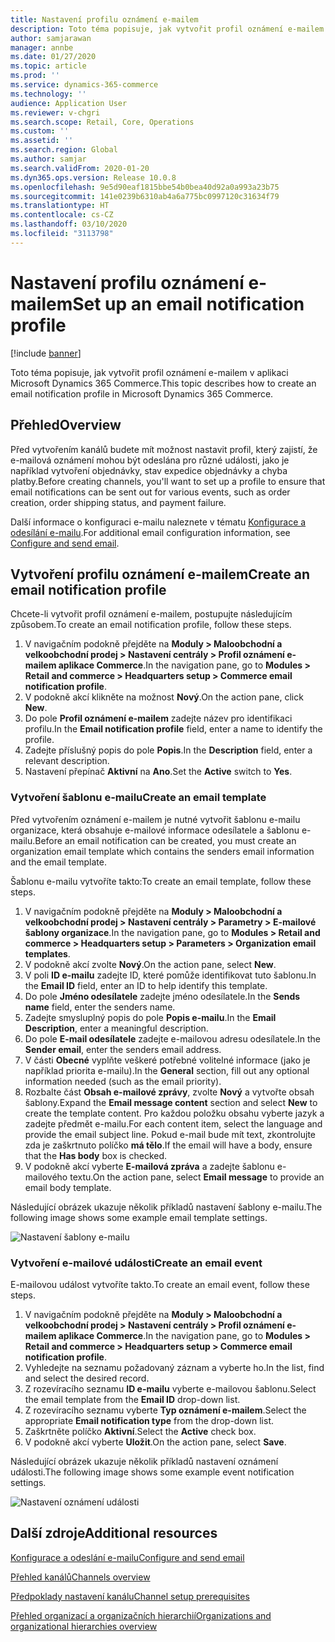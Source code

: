 ```yaml
---
title: Nastavení profilu oznámení e-mailem
description: Toto téma popisuje, jak vytvořit profil oznámení e-mailem v aplikaci Microsoft Dynamics 365 Commerce.
author: samjarawan
manager: annbe
ms.date: 01/27/2020
ms.topic: article
ms.prod: ''
ms.service: dynamics-365-commerce
ms.technology: ''
audience: Application User
ms.reviewer: v-chgri
ms.search.scope: Retail, Core, Operations
ms.custom: ''
ms.assetid: ''
ms.search.region: Global
ms.author: samjar
ms.search.validFrom: 2020-01-20
ms.dyn365.ops.version: Release 10.0.8
ms.openlocfilehash: 9e5d90eaf1815bbe54b0bea40d92a0a993a23b75
ms.sourcegitcommit: 141e0239b6310ab4a6a775bc0997120c31634f79
ms.translationtype: HT
ms.contentlocale: cs-CZ
ms.lasthandoff: 03/10/2020
ms.locfileid: "3113798"
---
```

# <a name="set-up-an-email-notification-profile"></a><span data-ttu-id="6e0fd-103">Nastavení profilu oznámení e-mailem</span><span class="sxs-lookup"><span data-stu-id="6e0fd-103">Set up an email notification profile</span></span>


[!include [banner](includes/banner.md)]

<span data-ttu-id="6e0fd-104">Toto téma popisuje, jak vytvořit profil oznámení e-mailem v aplikaci Microsoft Dynamics 365 Commerce.</span><span class="sxs-lookup"><span data-stu-id="6e0fd-104">This topic describes how to create an email notification profile in Microsoft Dynamics 365 Commerce.</span></span>

## <a name="overview"></a><span data-ttu-id="6e0fd-105">Přehled</span><span class="sxs-lookup"><span data-stu-id="6e0fd-105">Overview</span></span>

<span data-ttu-id="6e0fd-106">Před vytvořením kanálů budete mít možnost nastavit profil, který zajistí, že e-mailová oznámení mohou být odeslána pro různé události, jako je například vytvoření objednávky, stav expedice objednávky a chyba platby.</span><span class="sxs-lookup"><span data-stu-id="6e0fd-106">Before creating channels, you'll want to set up a profile to ensure that email notifications can be sent out for various events, such as order creation, order shipping status, and payment failure.</span></span>

<span data-ttu-id="6e0fd-107">Další informace o konfiguraci e-mailu naleznete v tématu [Konfigurace a odesílání e-mailu](../fin-ops-core/fin-ops/organization-administration/configure-email.md?toc=/dynamics365/commerce/toc.json).</span><span class="sxs-lookup"><span data-stu-id="6e0fd-107">For additional email configuration information, see [Configure and send email](../fin-ops-core/fin-ops/organization-administration/configure-email.md?toc=/dynamics365/commerce/toc.json).</span></span>

## <a name="create-an-email-notification-profile"></a><span data-ttu-id="6e0fd-108">Vytvoření profilu oznámení e-mailem</span><span class="sxs-lookup"><span data-stu-id="6e0fd-108">Create an email notification profile</span></span>

<span data-ttu-id="6e0fd-109">Chcete-li vytvořit profil oznámení e-mailem, postupujte následujícím způsobem.</span><span class="sxs-lookup"><span data-stu-id="6e0fd-109">To create an email notification profile, follow these steps.</span></span>

1. <span data-ttu-id="6e0fd-110">V navigačním podokně přejděte na **Moduly \> Maloobchodní a velkoobchodní prodej \> Nastavení centrály \> Profil oznámení e-mailem aplikace Commerce**.</span><span class="sxs-lookup"><span data-stu-id="6e0fd-110">In the navigation pane, go to **Modules \> Retail and commerce \> Headquarters setup \> Commerce email notification profile**.</span></span>
1. <span data-ttu-id="6e0fd-111">V podokně akcí klikněte na možnost **Nový**.</span><span class="sxs-lookup"><span data-stu-id="6e0fd-111">On the action pane, click **New**.</span></span>
1. <span data-ttu-id="6e0fd-112">Do pole **Profil oznámení e-mailem** zadejte název pro identifikaci profilu.</span><span class="sxs-lookup"><span data-stu-id="6e0fd-112">In the **Email notification profile** field, enter a name to identify the profile.</span></span>
1. <span data-ttu-id="6e0fd-113">Zadejte příslušný popis do pole **Popis**.</span><span class="sxs-lookup"><span data-stu-id="6e0fd-113">In the **Description** field, enter a relevant description.</span></span>
1. <span data-ttu-id="6e0fd-114">Nastavení přepínač **Aktivní** na **Ano**.</span><span class="sxs-lookup"><span data-stu-id="6e0fd-114">Set the **Active** switch to **Yes**.</span></span>

### <a name="create-an-email-template"></a><span data-ttu-id="6e0fd-115">Vytvoření šablonu e-mailu</span><span class="sxs-lookup"><span data-stu-id="6e0fd-115">Create an email template</span></span>

<span data-ttu-id="6e0fd-116">Před vytvořením oznámení e-mailem je nutné vytvořit šablonu e-mailu organizace, která obsahuje e-mailové informace odesílatele a šablonu e-mailu.</span><span class="sxs-lookup"><span data-stu-id="6e0fd-116">Before an email notification can be created, you must create an organization email template which contains the senders email information and the email template.</span></span>

<span data-ttu-id="6e0fd-117">Šablonu e-mailu vytvoříte takto:</span><span class="sxs-lookup"><span data-stu-id="6e0fd-117">To create an email template, follow these steps.</span></span>

1. <span data-ttu-id="6e0fd-118">V navigačním podokně přejděte na **Moduly \> Maloobchodní a velkoobchodní prodej \> Nastavení centrály \> Parametry \> E-mailové šablony organizace**.</span><span class="sxs-lookup"><span data-stu-id="6e0fd-118">In the navigation pane, go to **Modules \> Retail and commerce \> Headquarters setup \> Parameters \> Organization email templates**.</span></span>
1. <span data-ttu-id="6e0fd-119">V podokně akcí zvolte **Nový**.</span><span class="sxs-lookup"><span data-stu-id="6e0fd-119">On the action pane, select **New**.</span></span>
1. <span data-ttu-id="6e0fd-120">V poli **ID e-mailu** zadejte ID, které pomůže identifikovat tuto šablonu.</span><span class="sxs-lookup"><span data-stu-id="6e0fd-120">In the **Email ID** field, enter an ID to help identify this template.</span></span>
1. <span data-ttu-id="6e0fd-121">Do pole **Jméno odesílatele** zadejte jméno odesílatele.</span><span class="sxs-lookup"><span data-stu-id="6e0fd-121">In the **Sends name** field, enter the senders name.</span></span>
1. <span data-ttu-id="6e0fd-122">Zadejte smysluplný popis do pole **Popis e-mailu**.</span><span class="sxs-lookup"><span data-stu-id="6e0fd-122">In the **Email Description**, enter a meaningful description.</span></span>
1. <span data-ttu-id="6e0fd-123">Do pole **E-mail odesílatele** zadejte e-mailovou adresu odesílatele.</span><span class="sxs-lookup"><span data-stu-id="6e0fd-123">In the **Sender email**, enter the senders email address.</span></span>
1. <span data-ttu-id="6e0fd-124">V části **Obecné** vyplňte veškeré potřebné volitelné informace (jako je například priorita e-mailu).</span><span class="sxs-lookup"><span data-stu-id="6e0fd-124">In the **General** section, fill out any optional information needed (such as the email priority).</span></span>
1. <span data-ttu-id="6e0fd-125">Rozbalte část **Obsah e-mailové zprávy**, zvolte **Nový** a vytvořte obsah šablony.</span><span class="sxs-lookup"><span data-stu-id="6e0fd-125">Expand the **Email message content** section and select **New** to create the template content.</span></span> <span data-ttu-id="6e0fd-126">Pro každou položku obsahu vyberte jazyk a zadejte předmět e-mailu.</span><span class="sxs-lookup"><span data-stu-id="6e0fd-126">For each content item, select the language and provide the email subject line.</span></span> <span data-ttu-id="6e0fd-127">Pokud e-mail bude mít text, zkontrolujte zda je zaškrtnuto políčko **má tělo**.</span><span class="sxs-lookup"><span data-stu-id="6e0fd-127">If the email will have a body, ensure that the **Has body** box is checked.</span></span>
1. <span data-ttu-id="6e0fd-128">V podokně akcí vyberte **E-mailová zpráva** a zadejte šablonu e-mailového textu.</span><span class="sxs-lookup"><span data-stu-id="6e0fd-128">On the action pane, select **Email message** to provide an email body template.</span></span>

<span data-ttu-id="6e0fd-129">Následující obrázek ukazuje několik příkladů nastavení šablony e-mailu.</span><span class="sxs-lookup"><span data-stu-id="6e0fd-129">The following image shows some example email template settings.</span></span>

![Nastavení šablony e-mailu](media/email-template.png)

### <a name="create-an-email-event"></a><span data-ttu-id="6e0fd-131">Vytvoření e-mailové události</span><span class="sxs-lookup"><span data-stu-id="6e0fd-131">Create an email event</span></span>

<span data-ttu-id="6e0fd-132">E-mailovou událost vytvoříte takto.</span><span class="sxs-lookup"><span data-stu-id="6e0fd-132">To create an email event, follow these steps.</span></span>

1. <span data-ttu-id="6e0fd-133">V navigačním podokně přejděte na **Moduly \> Maloobchodní a velkoobchodní prodej \> Nastavení centrály \> Profil oznámení e-mailem aplikace Commerce**.</span><span class="sxs-lookup"><span data-stu-id="6e0fd-133">In the navigation pane, go to **Modules \> Retail and commerce \> Headquarters setup \> Commerce email notification profile**.</span></span>
1. <span data-ttu-id="6e0fd-134">Vyhledejte na seznamu požadovaný záznam a vyberte ho.</span><span class="sxs-lookup"><span data-stu-id="6e0fd-134">In the list, find and select the desired record.</span></span> 
1. <span data-ttu-id="6e0fd-135">Z rozevíracího seznamu **ID e-mailu** vyberte e-mailovou šablonu.</span><span class="sxs-lookup"><span data-stu-id="6e0fd-135">Select the email template from the **Email ID** drop-down list.</span></span>
1. <span data-ttu-id="6e0fd-136">Z rozevíracího seznamu vyberte **Typ oznámení e-mailem**.</span><span class="sxs-lookup"><span data-stu-id="6e0fd-136">Select the appropriate **Email notification type** from the drop-down list.</span></span>
1. <span data-ttu-id="6e0fd-137">Zaškrtněte políčko **Aktivní**.</span><span class="sxs-lookup"><span data-stu-id="6e0fd-137">Select the **Active** check box.</span></span>
1. <span data-ttu-id="6e0fd-138">V podokně akcí vyberte **Uložit**.</span><span class="sxs-lookup"><span data-stu-id="6e0fd-138">On the action pane, select **Save**.</span></span>

<span data-ttu-id="6e0fd-139">Následující obrázek ukazuje několik příkladů nastavení oznámení události.</span><span class="sxs-lookup"><span data-stu-id="6e0fd-139">The following image shows some example event notification settings.</span></span>

![Nastavení oznámení události](media/email-notification-profile.png)

## <a name="additional-resources"></a><span data-ttu-id="6e0fd-141">Další zdroje</span><span class="sxs-lookup"><span data-stu-id="6e0fd-141">Additional resources</span></span>

[<span data-ttu-id="6e0fd-142">Konfigurace a odeslání e-mailu</span><span class="sxs-lookup"><span data-stu-id="6e0fd-142">Configure and send email</span></span>](../fin-ops-core/fin-ops/organization-administration/configure-email.md?toc=/dynamics365/commerce/toc.json)

[<span data-ttu-id="6e0fd-143">Přehled kanálů</span><span class="sxs-lookup"><span data-stu-id="6e0fd-143">Channels overview</span></span>](channels-overview.md)

[<span data-ttu-id="6e0fd-144">Předpoklady nastavení kanálu</span><span class="sxs-lookup"><span data-stu-id="6e0fd-144">Channel setup prerequisites</span></span>](channels-prerequisites.md)

[<span data-ttu-id="6e0fd-145">Přehled organizací a organizačních hierarchií</span><span class="sxs-lookup"><span data-stu-id="6e0fd-145">Organizations and organizational hierarchies overview</span></span>](../fin-ops-core/fin-ops/organization-administration/organizations-organizational-hierarchies.md?toc=/dynamics365/commerce/toc.json)

